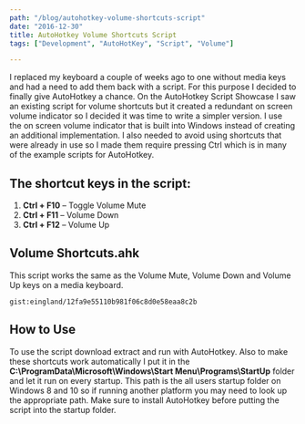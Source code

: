 ```yaml
---
path: "/blog/autohotkey-volume-shortcuts-script"
date: "2016-12-30"
title: AutoHotkey Volume Shortcuts Script
tags: ["Development", "AutoHotKey", "Script", "Volume"]

---
```

I replaced my keyboard a couple of weeks ago to one without media keys and had a need to add them back with a script. For this purpose I decided to finally give AutoHotkey a chance. On the AutoHotkey Script Showcase I saw an existing script for volume shortcuts but it created a redundant on screen volume indicator so I decided it was time to write a simpler version. I use the on screen volume indicator that is built into Windows instead of creating an additional implementation. I also needed to avoid using shortcuts that were already in use so I made them require pressing Ctrl which is in many of the example scripts for AutoHotkey.

## The shortcut keys in the script:

  1. **Ctrl + F10** &#8211; Toggle Volume Mute
  2. **Ctrl + F11** &#8211; Volume Down
  3. **Ctrl + F12** &#8211; Volume Up

## **Volume Shortcuts.ahk**

This script works the same as the Volume Mute, Volume Down and Volume Up keys on a media keyboard.

`gist:eingland/12fa9e55110b981f06c8d0e58eaa8c2b`

## How to Use

To use the script download extract and run with AutoHotkey. Also to make these shortcuts work automatically I put it in the **C:\ProgramData\Microsoft\Windows\Start Menu\Programs\StartUp** folder and let it run on every startup. This path is the all users startup folder on Windows 8 and 10 so if running another platform you may need to look up the appropriate path. Make sure to install AutoHotkey before putting the script into the startup folder.

&nbsp;